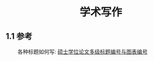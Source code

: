 # <center>学术写作</center>
## 1.1 参考
&nbsp;&nbsp;&nbsp;&nbsp;&nbsp;&nbsp;&nbsp;&nbsp;各种标题如何写: [硕士学位论文多级标题编号与图表编号](https://blog.csdn.net/fanoluo/article/details/45201237)
